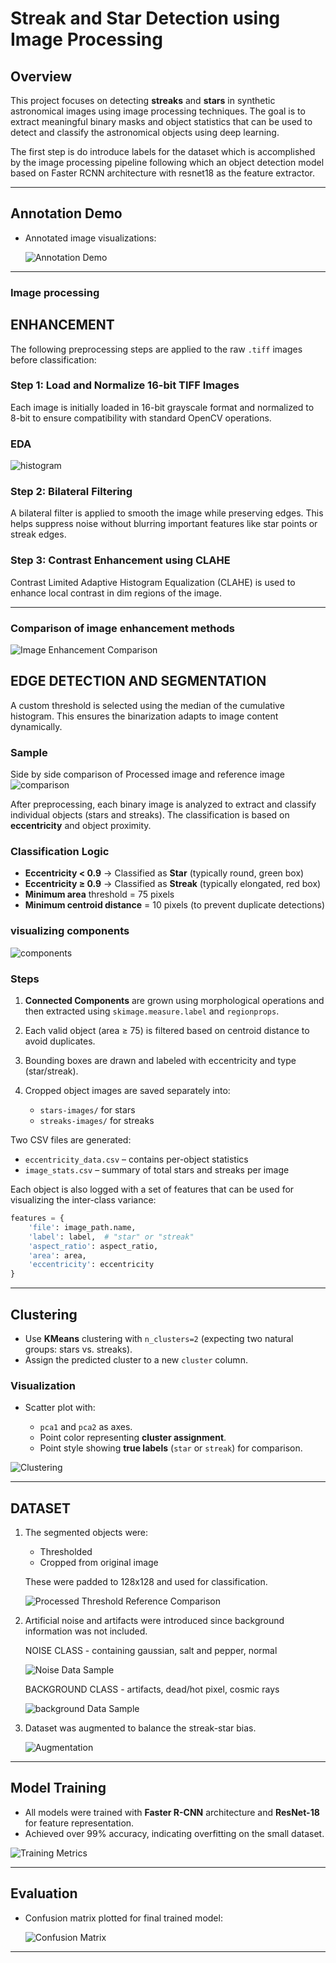 # Streak and Star Detection using Image Processing

## Overview

This project focuses on detecting **streaks** and **stars** in synthetic astronomical images using image processing techniques. The goal is to extract meaningful binary masks and object statistics that can be used to detect and classify the astronomical objects using deep learning.

The first step is do introduce labels for the dataset which is accomplished by the image processing pipeline following which an object detection model based on Faster RCNN architecture with resnet18 as the feature extractor.

---
## Annotation Demo

* Annotated image visualizations:

  ![Annotation Demo](images/annotation-demo.gif)

---
### Image processing

## ENHANCEMENT

The following preprocessing steps are applied to the raw `.tiff` images before classification:

### Step 1: Load and Normalize 16-bit TIFF Images

Each image is initially loaded in 16-bit grayscale format and normalized to 8-bit to ensure compatibility with standard OpenCV operations.

### EDA

![histogram](images/histogramof8bit.png)

### Step 2: Bilateral Filtering

A bilateral filter is applied to smooth the image while preserving edges. This helps suppress noise without blurring important features like star points or streak edges.

### Step 3: Contrast Enhancement using CLAHE

Contrast Limited Adaptive Histogram Equalization (CLAHE) is used to enhance local contrast in dim regions of the image.

---
### Comparison of image enhancement methods

![Image Enhancement Comparison](images/image_enhancement_comparison.png)


## EDGE DETECTION AND SEGMENTATION

A custom threshold is selected using the median of the cumulative histogram. This ensures the binarization adapts to image content dynamically.

### Sample
Side by side comparison of Processed image and reference image
![comparison](images/processed-threshold-reference-comparison.png)

After preprocessing, each binary image is analyzed to extract and classify individual objects (stars and streaks). The classification is based on **eccentricity** and object proximity.

### Classification Logic

* **Eccentricity < 0.9** → Classified as **Star** (typically round, green box)
* **Eccentricity ≥ 0.9** → Classified as **Streak** (typically elongated, red box)
* **Minimum area** threshold = 75 pixels
* **Minimum centroid distance** = 10 pixels (to prevent duplicate detections)

### visualizing components
![components](images/total_components_after_growth.png)

### Steps

1. **Connected Components** are grown using morphological operations and then extracted using `skimage.measure.label` and `regionprops`.
2. Each valid object (area ≥ 75) is filtered based on centroid distance to avoid duplicates.
3. Bounding boxes are drawn and labeled with eccentricity and type (star/streak).
4. Cropped object images are saved separately into:

   * `stars-images/` for stars
   * `streaks-images/` for streaks

Two CSV files are generated:

* `eccentricity_data.csv` – contains per-object statistics
* `image_stats.csv` – summary of total stars and streaks per image

Each object is also logged with a set of features that can be used for visualizing the inter-class variance:

```python
features = {
    'file': image_path.name,
    'label': label,  # "star" or "streak"
    'aspect_ratio': aspect_ratio,
    'area': area,
    'eccentricity': eccentricity
}
```

---

## Clustering

* Use **KMeans** clustering with `n_clusters=2` (expecting two natural groups: stars vs. streaks).
* Assign the predicted cluster to a new `cluster` column.

### Visualization

* Scatter plot with:

  * `pca1` and `pca2` as axes.
  * Point color representing **cluster assignment**.
  * Point style showing **true labels** (`star` or `streak`) for comparison.

![Clustering](images/clustering.png)

---

## DATASET

1. The segmented objects were:

   * Thresholded
   * Cropped from original image

   These were padded to 128x128 and used for classification.

   ![Processed Threshold Reference Comparison](images/processed-threshold-reference-comparison.png)

2. Artificial noise and artifacts were introduced since background information was not included.
    
    NOISE CLASS - containing gaussian, salt and pepper, normal 

   ![Noise Data Sample](images/noise_data_sample.png)

   BACKGROUND CLASS - artifacts, dead/hot pixel, cosmic rays

   ![background Data Sample](images/background_data_sample.png)

3. Dataset was augmented to balance the streak-star bias.

   ![Augmentation](images/augmented_dataset_sample.png)

---

## Model Training

* All models were trained with **Faster R-CNN** architecture and **ResNet-18** for feature representation.
* Achieved over 99% accuracy, indicating overfitting on the small dataset.

![Training Metrics](images/training_metrics.png)

---

## Evaluation

* Confusion matrix plotted for final trained model:

  ![Confusion Matrix](images/confusion_matrix.png)

---


